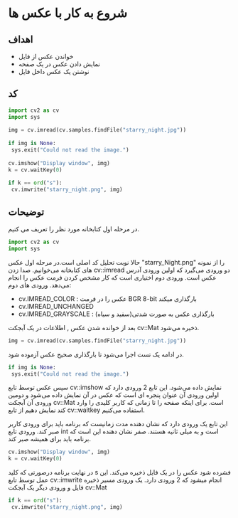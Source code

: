 # شروع به کار با عکس ها 

## اهداف
* خواندن عکس از فایل
* نمایش دادن عکس در یک صفحه
* نوشتن یک عکس داخل فایل

## کد 
```python
import cv2 as cv
import sys
 
img = cv.imread(cv.samples.findFile("starry_night.jpg"))
 
if img is None:
 sys.exit("Could not read the image.")
 
cv.imshow("Display window", img)
k = cv.waitKey(0)
 
if k == ord("s"):
 cv.imwrite("starry_night.png", img)
```
## توضیحات
در مرحله اول کتابخانه مورد نظر را تعریف می کنیم.
```python
import cv2 as cv
import sys
```
حالا نوبت تحلیل کد اصلی است.در مرحله اول عکس "starry_Night.png" را از نمونه های کتابخانه می‌خوانیم.
صدا زدن cv::imread دو ورودی می‌گیرد که اولین ورودی آدرس عکس است.
ورودی دوم اختیاری است که کار مشخص کردن فرمت عکس را انجام می‌دهد.
ورودی های دوم:
* cv.IMREAD_COLOR : عکس را در فرمت BGR 8-bit بارگذاری میکند
* cv.IMREAD_UNCHANGED   
* cv.IMREAD_GRAYSCALE : بارگذاری عکس به صورت شدتی(سفید و سیاه)

بعد از خوانده شدن عکس , اطلاعات در یک آبجکت cv::Mat ذخیره می‌شود.
```python
img = cv.imread(cv.samples.findFile("starry_night.jpg"))
```
در ادامه یک تست اجرا می‌شود تا بارگذاری صحیح عکس آزموده شود.
```python 
if img is None:
 sys.exit("Could not read the image.")
```
سپس عکس توسط تابع cv::imshow نمایش داده می‌شود.
این تابع 2 ورودی دارد که اولین ورودی آن عنوان پنجره ای است که عکس در آن نمایش داده می‌شود و دومین ورودی آن آبجکت cv::Mat است.
برای اینکه صفحه را تا زمانی که کاربر کلیدی را وارد کند نمایش دهیم از تابع cv::waitkey استفاده می‌کنیم.

این تابع یک ورودی دارد که نشان دهنده مدت زمانیست که برنامه باید برای ورودی کاربر صبر کند.
ورودی تابع int است و به میلی ثانیه هستند.
صفر نشان دهنده این است که برنامه باید برای همیشه صبر کند.

```python
cv.imshow("Display window", img)
k = cv.waitKey(0)
```
در نهایت برنامه درصورتی که کلید s فشرده شود عکس را در یک فایل ذخیره می‌کند.
این عمل توسط تابع cv::imwrite انجام میشود که 2 ورودی دارد.
یک ورودی مسیر ذخیره فایل و ورودی دیگر یک آبجکت cv::Mat

```python
if k == ord("s"):
 cv.imwrite("starry_night.png", img)
 ```
 



